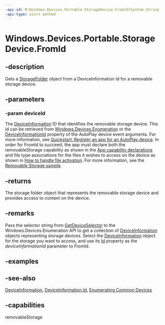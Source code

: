 ```yaml
---
-api-id: M:Windows.Devices.Portable.StorageDevice.FromId(System.String)
-api-type: winrt method
---
```


<!-- Method syntax
public Windows.Storage.StorageFolder FromId(System.String deviceId)
-->

# Windows.Devices.Portable.StorageDevice.FromId

## -description
Gets a [StorageFolder](../windows.storage/storagefolder.md) object from a DeviceInformation Id for a removable storage device.

## -parameters
### -param deviceId
The [DeviceInformation](../windows.devices.enumeration/deviceinformation.md) ID that identifies the removable storage device. This id can be retrieved from [Windows.Devices.Enumeration](../windows.devices.enumeration/windows_devices_enumeration.md) or the [DeviceInformationId](../windows.applicationmodel.activation/deviceactivatedeventargs_deviceinformationid.md) property of the AutoPlay device event arguments. For more information, see [Quickstart: Register an app for an AutoPlay device](https://docs.microsoft.com/previous-versions/windows/apps/jj160497(v=win.10)). In order for FromId to succeed, the app must declare both the removableStorage capability as shown in the [App capability declarations](https://docs.microsoft.com/windows/uwp/packaging/app-capability-declarations) and file type associations for the files it wishes to access on the device as shown in [How to handle file activation](https://docs.microsoft.com/previous-versions/windows/apps/hh452684(v=win.10)). For more information, see the [Removable Storage sample](https://github.com/microsoftarchive/msdn-code-gallery-microsoft/tree/master/Official%20Windows%20Platform%20Sample/Windows%208.1%20Store%20app%20samples/%5BC%23%5D-Windows%208.1%20Store%20app%20samples/Removable%20storage%20sample).

## -returns
The storage folder object that represents the removable storage device and provides access to content on the device.

## -remarks
Pass the selector string from [GetDeviceSelector](storagedevice_getdeviceselector_838466080.md) to the Windows.Devices.Enumeration API to get a collection of [DeviceInformation](../windows.devices.enumeration/deviceinformation.md) objects representing storage devices. Select the [DeviceInformation](../windows.devices.enumeration/deviceinformation.md) object for the storage you want to access, and use its [Id](../windows.devices.enumeration/deviceinformation_id.md) property as the *deviceInformationId* parameter to FromId.

## -examples

## -see-also
[DeviceInformation](../windows.devices.enumeration/deviceinformation.md), [DeviceInformation.Id](../windows.devices.enumeration/deviceinformation_id.md), [Enumerating Common Devices](https://docs.microsoft.com/previous-versions/windows/apps/hh464974(v=win.10))

## -capabilities
removableStorage
